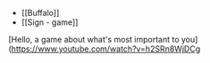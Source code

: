  - [[Buffalo]]
 - [[Sign - game]]

[Hello, a game about what's most important to you](https://www.youtube.com/watch?v=h2SRn8WjDCg
